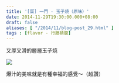```yaml
---
title: '[蛋] 一門 - 玉子焼（原味）'
date: 2014-11-29T19:30:00.000+08:00
draft: false
aliases: [ "/2014/11/blog-post_29.html" ]
tags : [flavor - 行膳積腹]
---
```


又厚又滑的層層玉子焼  

![](/images/themon.jpg)

爆汁的美味就是有種幸福的感覺～（超讚）
